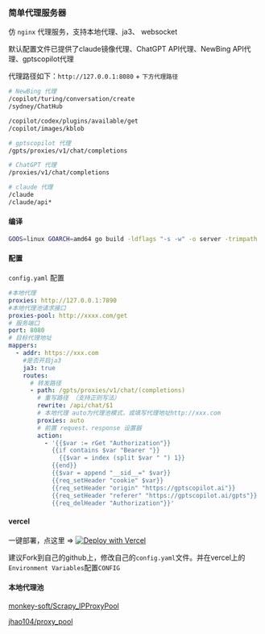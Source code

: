 ### 简单代理服务器

仿 `nginx` 代理服务，支持本地代理、ja3、 websocket

默认配置文件已提供了claude镜像代理、ChatGPT API代理、NewBing API代理、gptscopilot代理

代理路径如下：`http://127.0.0.1:8080` + `下方代理路径`
```bash
# NewBing 代理
/copilot/turing/conversation/create
/sydney/ChatHub

/copilot/codex/plugins/available/get
/copilot/images/kblob

# gptscopilot 代理
/gpts/proxies/v1/chat/completions

# ChatGPT 代理
/proxies/v1/chat/completions

# claude 代理
/claude
/claude/api*
```

#### 编译
```bash
GOOS=linux GOARCH=amd64 go build -ldflags "-s -w" -o server -trimpath
```

#### 配置
`config.yaml` 配置
```yaml
#本地代理
proxies: http://127.0.0.1:7890
#本地代理池请求接口
proxies-pool: http://xxxx.com/get
# 服务端口
port: 8080
# 目标代理地址
mappers:
  - addr: https://xxx.com
    #是否开启ja3
    ja3: true
    routes:
      # 转发路径
      - path: /gpts/proxies/v1/chat/(completions)
        # 重写路径 （支持正则写法）
        rewrite: /api/chat/$1
        # 本地代理 auto为代理池模式，或填写代理地址http://xxx.com
        proxies: auto
        # 前置 request、response 设置器
        action:
          - '{{$var := rGet "Authorization"}}
            {{if contains $var "Bearer "}}
              {{$var = index (split $var " ") 1}}
            {{end}}
            {{$var = append "__sid__=" $var}}
            {{req_setHeader "cookie" $var}}
            {{req_setHeader "origin" "https://gptscopilot.ai"}}
            {{req_setHeader "referer" "https://gptscopilot.ai/gpts"}}
            {{req_delHeader "Authorization"}}'
```
#### vercel
一键部署，点这里 => [![Deploy with Vercel](https://vercel.com/button)](https://vercel.com/new/clone?repository-url=https://github.com/bincooo/single-proxy&repository-name=single-proxy)

建议Fork到自己的github上，修改自己的`config.yaml`文件。并在vercel上的`Environment Variables`配置`CONFIG`


#### 本地代理池

[monkey-soft/Scrapy_IPProxyPool](https://github.com/monkey-soft/Scrapy_IPProxyPool.git)

[jhao104/proxy_pool](https://github.com/jhao104/proxy_pool.git)

